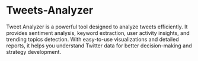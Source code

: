 # Tweets-Analyzer
Tweet Analyzer is a powerful tool designed to analyze tweets efficiently. It provides sentiment analysis, keyword extraction, user activity insights, and trending topics detection. With easy-to-use visualizations and detailed reports, it helps you understand Twitter data for better decision-making and strategy development.
